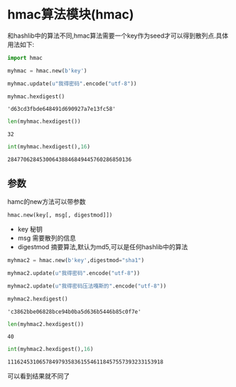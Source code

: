 
# hmac算法模块(hmac)

和hashlib中的算法不同,hmac算法需要一个key作为seed才可以得到散列点.具体用法如下:



```python
import hmac
```


```python
myhmac = hmac.new(b'key')
```


```python
myhmac.update(u"我得密码".encode("utf-8"))
```


```python
myhmac.hexdigest()
```




    'd63cd3fbde648491d690927a7e13fc58'




```python
len(myhmac.hexdigest())
```




    32




```python
int(myhmac.hexdigest(),16)
```




    284770628453006438846849445760286850136



## 参数
hamc的new方法可以带参数

    hmac.new(key[, msg[, digestmod]])
    
+ key 秘钥
+ msg 需要散列的信息
+ digestmod 摘要算法,默认为md5,可以是任何hashlib中的算法


```python
myhmac2 = hmac.new(b'key',digestmod="sha1")
```


```python
myhmac2.update(u"我得密码".encode("utf-8"))
```


```python
myhmac2.update(u"我得密码压法嘎斯的".encode("utf-8"))
```


```python
myhmac2.hexdigest()
```




    'c3862bbe06828bce94b0ba5d636b5446b85c0f7e'




```python
len(myhmac2.hexdigest())
```




    40




```python
int(myhmac2.hexdigest(),16)
```




    1116245310657849793583615546118457557393233153918



可以看到结果就不同了
